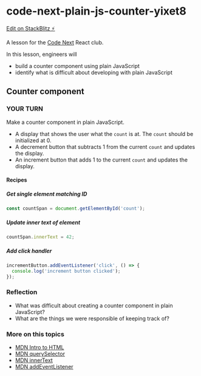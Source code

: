 # code-next-plain-js-counter-yixet8

[Edit on StackBlitz ⚡️](https://stackblitz.com/edit/code-next-plain-js-counter-yixet8)

A lesson for the [Code Next](https://codenext.withgoogle.com/) React club.

In this lesson, engineers will

- build a counter component using plain JavaScript
- identify what is difficult about developing with plain JavaScript

## Counter component

### YOUR TURN

Make a counter component in plain JavaScript.

- A display that shows the user what the `count` is at. The `count` should be initialized at 0.
- A decrement button that subtracts 1 from the current `count` and updates the display.
- An increment button that adds 1 to the current `count` and updates the display.

#### Recipes

##### Get single element matching ID

```js
const countSpan = document.getElementById('count');
```

##### Update inner text of element

```js
countSpan.innerText = 42;
```

##### Add click handler

```js
incrementButton.addEventListener('click', () => {
  console.log('increment button clicked');
});
```

### Reflection

- What was difficult about creating a counter component in plain JavaScript?
- What are the things we were responsible of keeping track of?

### More on this topics

- [MDN Intro to HTML](https://developer.mozilla.org/en-US/docs/Learn/HTML/Introduction_to_HTML)
- [MDN querySelector](https://developer.mozilla.org/en-US/docs/Web/API/Document/querySelector)
- [MDN innerText](https://developer.mozilla.org/en-US/docs/Web/API/HTMLElement/innerText)
- [MDN addEventListener](https://developer.mozilla.org/en-US/docs/Web/API/EventTarget/addEventListener)
